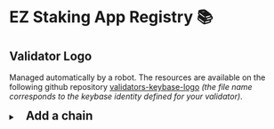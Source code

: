 # EZ Staking App Registry 📚

## Validator Logo

Managed automatically by a robot. The resources are available on the following github repository [validators-keybase-logo](https://github.com/EZStaking/validators-keybase-logo) <i>(the file name corresponds to the keybase identity defined for your validator)</i>.

<details>
<summary><h2 style="display: inline; padding-left: 15px;">Add a chain</h2></summary>

1. Create a folder in `./chains/mainnets/` or `./chains/testnets`, let's say akash for example, so `./chains/mainnets/akash/`
2. Create a chain.json in your folder `./chains/mainnets/akash/chain.json`
3. Copy/paste the below template in `./chains/mainnets/akash/chain.json`
```{
  "$schema": "../../chain.schema.json",
  "name": "akash",
  "chainName": "Akash",
  "logo_URIs": {
    "png": "https://raw.githubusercontent.com/cosmos/chain-registry/master/akash/images/akt.png",
    "svg": "https://raw.githubusercontent.com/cosmos/chain-registry/master/akash/images/akt.svg"
  },
  "rpcUrl": "https://rpc.akash.forbole.com:443",
  "restUrl": "https://api.akash.forbole.com:443",
  "chainId": "akashnet-2",
  "bech32": "akash",
  "denom": "akt",
  "denomUpper": "AKT",
  "sdenom": "uakt",
  "coinType": 118,
  "gasPriceStep": {
    "low": 0.025,
    "average": 0.025,
    "high": 0.025
  },
  "coinDecimals": 6,
  "features": ["ibc-transfer"],
  "explorerUrlToTx": "https://ezstaking.app/akash/txs/{txHash}",
  "proposalUrl": "https://ezstaking.app/akash/proposals/",
  "accountUrl": "https://ezstaking.app/akash/account/",
  "coinGeckoId": "akash-network",
  "gasPrice": "25000uakash",
  "chainInfo": {
    "cosmosSdkVersion": "0.45.16",
    "ibcGoVersion": "4.4.2"
  },
  "colors": {
    "headerGradient": "linear-gradient(to right, #cb262a, #ed3324 49%)",
    "primary": "#cb262a",
    "secondary": "#ed3324",
    "tertiary": "#ed3324",
    "light": "#fae7e5"
  },
  "links": [
    {
      "title": "Official Website",
      "url": "https://akash.network",
      "icon": {
        "svgImg": "chain/akash"
      }
    },
    {
      "title": "Docs",
      "url": "https://docs.akash.network",
      "icon": {
        "font": "article"
      }
    },
    {
      "title": "GitHub",
      "url": "https://github.com/ovrclk",
      "icon": {
        "svg": "github"
      }
    },
    {
      "title": "Learn more",
      "icon": {
        "font": "more_horiz"
      },
      "childs": [
        {
          "title": "Medium",
          "url": "https://akash.network/blog",
          "icon": {
            "svg": "medium"
          }
        },
        {
          "title": "Twitter",
          "url": "https://twitter.com/akashnet_",
          "icon": {
            "svg": "twitter"
          }
        }
      ]
    }
  ],
  "isExplorerEnabled": true,
  "isModuleEnabled": {
    "governance": true
  }
}
```
4. Update the Akash values with yours

‼️ Please ensure the name of the folder is the same as defined in the name property of the chain.json content file.
</details>
